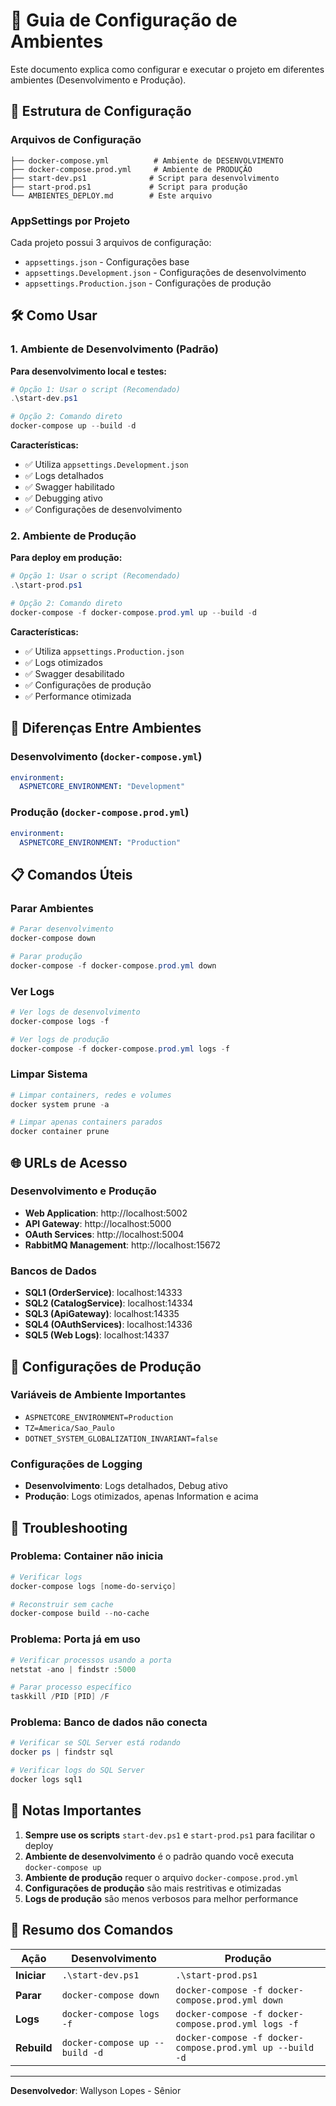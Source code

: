 # 🚀 Guia de Configuração de Ambientes

Este documento explica como configurar e executar o projeto em diferentes ambientes (Desenvolvimento e Produção).

## 📁 Estrutura de Configuração

### Arquivos de Configuração
```
├── docker-compose.yml          # Ambiente de DESENVOLVIMENTO
├── docker-compose.prod.yml     # Ambiente de PRODUÇÃO
├── start-dev.ps1              # Script para desenvolvimento
├── start-prod.ps1             # Script para produção
└── AMBIENTES_DEPLOY.md        # Este arquivo
```

### AppSettings por Projeto
Cada projeto possui 3 arquivos de configuração:
- `appsettings.json` - Configurações base
- `appsettings.Development.json` - Configurações de desenvolvimento
- `appsettings.Production.json` - Configurações de produção

## 🛠️ Como Usar

### 1. Ambiente de Desenvolvimento (Padrão)

**Para desenvolvimento local e testes:**

```powershell
# Opção 1: Usar o script (Recomendado)
.\start-dev.ps1

# Opção 2: Comando direto
docker-compose up --build -d
```

**Características:**
- ✅ Utiliza `appsettings.Development.json`
- ✅ Logs detalhados
- ✅ Swagger habilitado
- ✅ Debugging ativo
- ✅ Configurações de desenvolvimento

### 2. Ambiente de Produção

**Para deploy em produção:**

```powershell
# Opção 1: Usar o script (Recomendado)
.\start-prod.ps1

# Opção 2: Comando direto
docker-compose -f docker-compose.prod.yml up --build -d
```

**Características:**
- ✅ Utiliza `appsettings.Production.json`
- ✅ Logs otimizados
- ✅ Swagger desabilitado
- ✅ Configurações de produção
- ✅ Performance otimizada

## 🔧 Diferenças Entre Ambientes

### Desenvolvimento (`docker-compose.yml`)
```yaml
environment:
  ASPNETCORE_ENVIRONMENT: "Development"
```

### Produção (`docker-compose.prod.yml`)
```yaml
environment:
  ASPNETCORE_ENVIRONMENT: "Production"
```

## 📋 Comandos Úteis

### Parar Ambientes
```powershell
# Parar desenvolvimento
docker-compose down

# Parar produção
docker-compose -f docker-compose.prod.yml down
```

### Ver Logs
```powershell
# Ver logs de desenvolvimento
docker-compose logs -f

# Ver logs de produção
docker-compose -f docker-compose.prod.yml logs -f
```

### Limpar Sistema
```powershell
# Limpar containers, redes e volumes
docker system prune -a

# Limpar apenas containers parados
docker container prune
```

## 🌐 URLs de Acesso

### Desenvolvimento e Produção
- **Web Application**: http://localhost:5002
- **API Gateway**: http://localhost:5000
- **OAuth Services**: http://localhost:5004
- **RabbitMQ Management**: http://localhost:15672

### Bancos de Dados
- **SQL1 (OrderService)**: localhost:14333
- **SQL2 (CatalogService)**: localhost:14334
- **SQL3 (ApiGateway)**: localhost:14335
- **SQL4 (OAuthServices)**: localhost:14336
- **SQL5 (Web Logs)**: localhost:14337

## 🔐 Configurações de Produção

### Variáveis de Ambiente Importantes
- `ASPNETCORE_ENVIRONMENT=Production`
- `TZ=America/Sao_Paulo`
- `DOTNET_SYSTEM_GLOBALIZATION_INVARIANT=false`

### Configurações de Logging
- **Desenvolvimento**: Logs detalhados, Debug ativo
- **Produção**: Logs otimizados, apenas Information e acima

## 🚨 Troubleshooting

### Problema: Container não inicia
```powershell
# Verificar logs
docker-compose logs [nome-do-serviço]

# Reconstruir sem cache
docker-compose build --no-cache
```

### Problema: Porta já em uso
```powershell
# Verificar processos usando a porta
netstat -ano | findstr :5000

# Parar processo específico
taskkill /PID [PID] /F
```

### Problema: Banco de dados não conecta
```powershell
# Verificar se SQL Server está rodando
docker ps | findstr sql

# Verificar logs do SQL Server
docker logs sql1
```

## 📝 Notas Importantes

1. **Sempre use os scripts** `start-dev.ps1` e `start-prod.ps1` para facilitar o deploy
2. **Ambiente de desenvolvimento** é o padrão quando você executa `docker-compose up`
3. **Ambiente de produção** requer o arquivo `docker-compose.prod.yml`
4. **Configurações de produção** são mais restritivas e otimizadas
5. **Logs de produção** são menos verbosos para melhor performance

## 🎯 Resumo dos Comandos

| Ação | Desenvolvimento | Produção |
|------|----------------|----------|
| **Iniciar** | `.\start-dev.ps1` | `.\start-prod.ps1` |
| **Parar** | `docker-compose down` | `docker-compose -f docker-compose.prod.yml down` |
| **Logs** | `docker-compose logs -f` | `docker-compose -f docker-compose.prod.yml logs -f` |
| **Rebuild** | `docker-compose up --build -d` | `docker-compose -f docker-compose.prod.yml up --build -d` |

---

**Desenvolvedor**: Wallyson Lopes - Sênior
